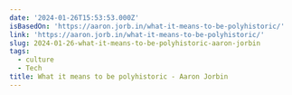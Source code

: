 ```yaml
---
date: '2024-01-26T15:53:53.000Z'
isBasedOn: 'https://aaron.jorb.in/what-it-means-to-be-polyhistoric/'
link: 'https://aaron.jorb.in/what-it-means-to-be-polyhistoric/'
slug: 2024-01-26-what-it-means-to-be-polyhistoric-aaron-jorbin
tags:
  - culture
  - Tech
title: What it means to be polyhistoric - Aaron Jorbin
---
```


